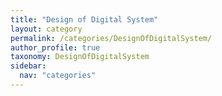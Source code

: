 ```yaml
---
title: "Design of Digital System"
layout: category
permalink: /categories/DesignOfDigitalSystem/
author_profile: true
taxonomy: DesignOfDigitalSystem
sidebar:
  nav: "categories"
---
```

